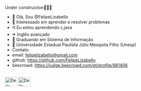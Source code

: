 Under construction🚧👷‍♂️
- 👋 Olá, Sou @FelipeLizabello
- 👀 Interessado em aprender e resolver problemas
- ⛓ Eu estou aprendendo c,java
- ✈ Inglês avançado
- 📖 Graduando em Sistema de Informação
- 🏫 Universidade Estadual Paulista Júlio Mesquita Filho (Unesp)
- Contato:
- email: felipelizabello@gmail.com
- github: https://github.com/FelipeLizabello
- beecrowd: https://judge.beecrowd.com/pt/profile/981406 

<div style="display: inline_block"><br>
<img align="center" alt="Dev-CSS" height="30" width="40" src="https://cdn.jsdelivr.net/gh/devicons/devicon@latest/icons/java/java-original.svg">
<img align="center" alt="Dev-CSS" height="30" width="40" src="https://cdn.jsdelivr.net/gh/devicons/devicon@latest/icons/c/c-original.svg">

  </div>
